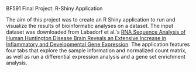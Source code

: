 BF591 Final Project: R-Shiny Application

The aim of this project was to create an R Shiny application to run and visualize the results of bioinformatic analyses on a dataset. The input dataset was downloaded from Labadorf et al.'s [RNA Sequence Analysis of Human Huntington Disease Brain Reveals an Extensive Increase in Inflammatory and Developmental Gene Expression](https://journals.plos.org/plosone/article?id=10.1371/journal.pone.0143563). The application features four tabs that explore the sample information and normalized count matrix, as well as run a differential expression analysis and a gene set enrichment analysis.



